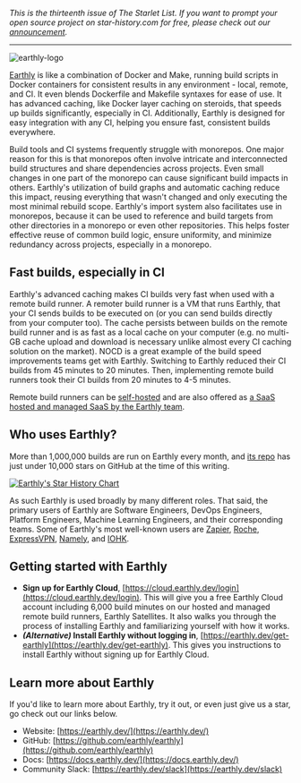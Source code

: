 _This is the thirteenth issue of The Starlet List. If you want to prompt your open source project on star-history.com for free, please check out our [announcement](/blog/list-your-open-source-project)._

---

![earthly-logo](/blog/assets/earthly/earthly-logo.webp)

[Earthly](https://earthly.dev/) is like a combination of Docker and Make, running build scripts in Docker containers for consistent results in any environment - local, remote, and CI. It even blends Dockerfile and Makefile syntaxes for ease of use. It has advanced caching, like Docker layer caching on steroids, that speeds up builds significantly, especially in CI. Additionally, Earthly is designed for easy integration with any CI, helping you ensure fast, consistent builds everywhere.

Build tools and CI systems frequently struggle with monorepos. One major reason for this is that monorepos often involve intricate and interconnected build structures and share dependencies across projects. Even small changes in one part of the monorepo can cause significant build impacts in others. Earthly's utilization of build graphs and automatic caching reduce this impact, reusing everything that wasn't changed and only executing the most minimal rebuild scope. Earthly's import system also facilitates use in monorepos, because it can be used to reference and build targets from other directories in a monorepo or even other repositories. This helps foster effective reuse of common build logic, ensure uniformity, and minimize redundancy across projects, especially in a monorepo.

## Fast builds, especially in CI

Earthly's advanced caching makes CI builds very fast when used with a remote build runner. A remoter build runner is a VM that runs Earthly, that your CI sends builds to be executed on (or you can send builds directly from your computer too). The cache persists between builds on the remote build runner and is as fast as a local cache on your computer (e.g. no multi-GB cache upload and download is necessary unlike almost every CI caching solution on the market). NOCD is a great example of the build speed improvements teams get with Earthly. Switching to Earthly reduced their CI builds from 45 minutes to 20 minutes. Then, implementing remote build runners took their CI builds from 20 minutes to 4-5 minutes.

Remote build runners can be [self-hosted](https://docs.earthly.dev/docs/remote-runners) and are also offered as [a SaaS hosted and managed SaaS by the Earthly team](https://docs.earthly.dev/earthly-cloud/satellites).

## Who uses Earthly?

More than 1,000,000 builds are run on Earthly every month, and [its repo](https://github.com/earthly/earthly) has just under 10,000 stars on GitHub at the time of this writing.

[![Earthly's Star History Chart](https://api.star-history.com/svg?repos=earthly/earthly&type=Date)](https://api.star-history.com/svg?repos=earthly/earthly&type=Date)

As such Earthly is used broadly by many different roles. That said, the primary users of Earthly are Software Engineers, DevOps Engineers, Platform Engineers, Machine Learning Engineers, and their corresponding teams. Some of Earthly's most well-known users are [Zapier](https://zapier.com/), [Roche](https://www.roche.com/), [ExpressVPN](https://www.expressvpn.com/), [Namely](https://www.namely.com/), and [IOHK](https://iohk.io/).

## Getting started with Earthly

-   **Sign up for Earthly Cloud**, [https://cloud.earthly.dev/login](https://cloud.earthly.dev/login). This will give you a free Earthly Cloud account including 6,000 build minutes on our hosted and managed remote build runners, Earthly Satellites. It also walks you through the process of installing Earthly and familiarizing yourself with how it works.
-   **_(Alternative)_ Install Earthly without logging in**, [https://earthly.dev/get-earthly](https://earthly.dev/get-earthly). This gives you instructions to install Earthly without signing up for Earthly Cloud.

## Learn more about Earthly

If you'd like to learn more about Earthly, try it out, or even just give us a star, go check out our links below.

-   Website: [https://earthly.dev/](https://earthly.dev/)
-   GitHub: [https://github.com/earthly/earthly](https://github.com/earthly/earthly)
-   Docs: [https://docs.earthly.dev/](https://docs.earthly.dev/)
-   Community Slack: [https://earthly.dev/slack](https://earthly.dev/slack)
